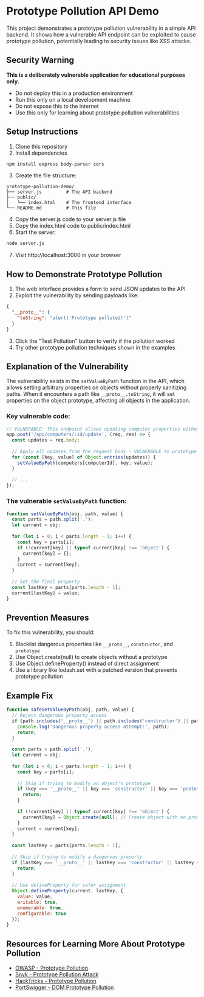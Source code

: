 # Prototype Pollution API Demo

This project demonstrates a prototype pollution vulnerability in a simple API backend. It shows how a vulnerable API endpoint can be exploited to cause prototype pollution, potentially leading to security issues like XSS attacks.

## Security Warning

**This is a deliberately vulnerable application for educational purposes only.**

- Do not deploy this in a production environment
- Run this only on a local development machine
- Do not expose this to the internet
- Use this only for learning about prototype pollution vulnerabilities

## Setup Instructions

1. Clone this repository
2. Install dependencies

```bash
npm install express body-parser cors
```

3. Create the file structure:

```
prototype-pollution-demo/
├── server.js         # The API backend
├── public/
│   └── index.html    # The frontend interface
└── README.md         # This file
```

4. Copy the server.js code to your server.js file
5. Copy the index.html code to public/index.html
6. Start the server:

```bash
node server.js
```

7. Visit http://localhost:3000 in your browser

## How to Demonstrate Prototype Pollution

1. The web interface provides a form to send JSON updates to the API
2. Exploit the vulnerability by sending payloads like:

```json
{
  "__proto__": {
    "toString": "alert('Prototype polluted!')"
  }
}
```

3. Click the "Test Pollution" button to verify if the pollution worked
4. Try other prototype pollution techniques shown in the examples

## Explanation of the Vulnerability

The vulnerability exists in the `setValueByPath` function in the API, which allows setting arbitrary properties on objects without properly sanitizing paths. When it encounters a path like `__proto__.toString`, it will set properties on the object prototype, affecting all objects in the application.

### Key vulnerable code:

```javascript
// VULNERABLE: This endpoint allows updating computer properties without proper sanitization
app.post('/api/computers/:id/update', (req, res) => {
  const updates = req.body;
  
  // Apply all updates from the request body - VULNERABLE to prototype pollution
  for (const [key, value] of Object.entries(updates)) {
    setValueByPath(computers[computerId], key, value);
  }
  
  // ...
});
```

### The vulnerable `setValueByPath` function:

```javascript
function setValueByPath(obj, path, value) {
  const parts = path.split('.');
  let current = obj;
  
  for (let i = 0; i < parts.length - 1; i++) {
    const key = parts[i];
    if (!current[key] || typeof current[key] !== 'object') {
      current[key] = {};
    }
    current = current[key];
  }
  
  // Set the final property
  const lastKey = parts[parts.length - 1];
  current[lastKey] = value;
}
```

## Prevention Measures

To fix this vulnerability, you should:

1. Blacklist dangerous properties like `__proto__`, `constructor`, and `prototype`
2. Use Object.create(null) to create objects without a prototype
3. Use Object.defineProperty() instead of direct assignment
4. Use a library like lodash.set with a patched version that prevents prototype pollution

## Example Fix

```javascript
function safeSetValueByPath(obj, path, value) {
  // Reject dangerous property access
  if (path.includes('__proto__') || path.includes('constructor') || path.includes('prototype')) {
    console.log('Dangerous property access attempt:', path);
    return;
  }
  
  const parts = path.split('.');
  let current = obj;
  
  for (let i = 0; i < parts.length - 1; i++) {
    const key = parts[i];
    
    // Skip if trying to modify an object's prototype
    if (key === '__proto__' || key === 'constructor' || key === 'prototype') {
      return;
    }
    
    if (!current[key] || typeof current[key] !== 'object') {
      current[key] = Object.create(null); // Create object with no prototype
    }
    current = current[key];
  }
  
  const lastKey = parts[parts.length - 1];
  
  // Skip if trying to modify a dangerous property
  if (lastKey === '__proto__' || lastKey === 'constructor' || lastKey === 'prototype') {
    return;
  }
  
  // Use defineProperty for safer assignment
  Object.defineProperty(current, lastKey, {
    value: value,
    writable: true,
    enumerable: true,
    configurable: true
  });
}
```

## Resources for Learning More About Prototype Pollution

- [OWASP - Prototype Pollution](https://owasp.org/www-community/vulnerabilities/Prototype_Pollution)
- [Snyk - Prototype Pollution Attack](https://snyk.io/blog/after-three-years-of-silence-a-new-jquery-prototype-pollution-vulnerability-emerges-once-again/)
- [HackTricks - Prototype Pollution](https://book.hacktricks.xyz/pentesting-web/deserialization/nodejs-proto-prototype-pollution)
- [PortSwigger - DOM Prototype Pollution](https://portswigger.net/web-security/dom-based/prototype-pollution)